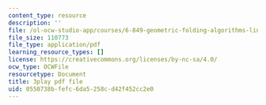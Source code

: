 ```yaml
---
content_type: resource
description: ''
file: /ol-ocw-studio-app/courses/6-849-geometric-folding-algorithms-linkages-origami-polyhedra-fall-2012/0550738bfefc6da5258cd42f452cc2e0_VQcvVx-niG4.pdf
file_size: 110773
file_type: application/pdf
learning_resource_types: []
license: https://creativecommons.org/licenses/by-nc-sa/4.0/
ocw_type: OCWFile
resourcetype: Document
title: 3play pdf file
uid: 0550738b-fefc-6da5-258c-d42f452cc2e0
---
```

